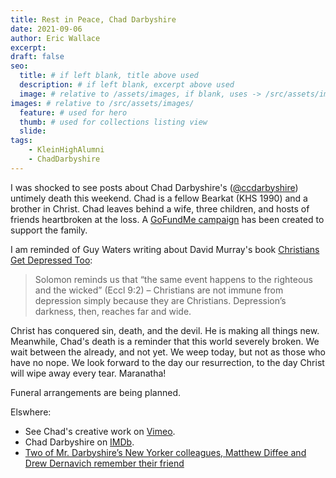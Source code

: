 ```yaml
---
title: Rest in Peace, Chad Darbyshire
date: 2021-09-06
author: Eric Wallace
excerpt:
draft: false
seo:
  title: # if left blank, title above used
  description: # if left blank, excerpt above used
  image: # relative to /assets/images, if blank, uses -> /src/assets/images/meta/default.png
images: # relative to /src/assets/images/
  feature: # used for hero
  thumb: # used for collections listing view
  slide:
tags:
    - KleinHighAlumni
    - ChadDarbyshire
---
```

I was shocked to see posts about Chad Darbyshire's ([@ccdarbyshire](https://twitter.com/ccdarbyshire)) untimely death this weekend. Chad is a fellow Bearkat (KHS 1990) and a brother in Christ. Chad leaves behind a wife, three children, and hosts of friends heartbroken at the loss. A [GoFundMe campaign](https://gofund.me/3b73e7be) has been created to support the family.

I am reminded of Guy Waters writing about David Murray's book [Christians Get Depressed Too](https://www.ligonier.org/posts/christians-get-depressed-too):
> Solomon reminds us that “the same event happens to the righteous and the wicked” (Eccl 9:2) – Christians are not immune from depression simply because they are Christians. Depression’s darkness, then, reaches far and wide.

Christ has conquered sin, death, and the devil. He is making all things new. Meanwhile, Chad's death is a reminder that this world severely broken. We wait between the already, and not yet. We weep today, but not as those who have no nope. We look forward to the day our resurrection, to the day Christ will wipe away every tear. Maranatha!

Funeral arrangements are being planned.

Elswhere:
- See Chad's creative work on [Vimeo](https://vimeo.com/chaddarbyshire).
- Chad Darbyshire on [IMDb](https://www.imdb.com/name/nm2155881/).
- [Two of Mr. Darbyshire’s New Yorker colleagues, Matthew Diffee and Drew Dernavich remember their friend](https://michaelmaslin.com/chad-darbyshire-c-covert-darbyshire-is-remembered-by-matt-diffee-and-drew-dernavich/)
